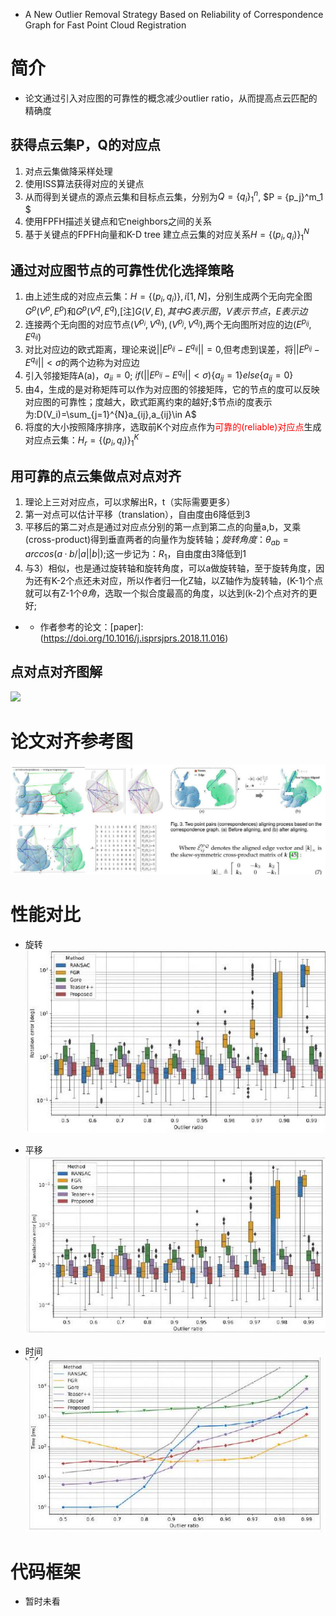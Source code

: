 - A New Outlier Removal Strategy Based on Reliability of Correspondence Graph for Fast Point Cloud Registration

# 简介
- 论文通过引入对应图的可靠性的概念减少outlier ratio，从而提高点云匹配的精确度

## 获得点云集P，Q的对应点
1. 对点云集做降采样处理
2. 使用ISS算法获得对应的关键点
3. 从而得到关键点的源点云集和目标点云集，分别为$Q = \{q_i\}^n_1$, $P = \{p_j\}^m_1 $
4. 使用FPFH描述关键点和它neighbors之间的关系
5. 基于关键点的FPFH向量和K-D tree 建立点云集的对应关系$H= \{(p_i,q_i)\}^N_1$

## 通过对应图节点的可靠性优化选择策略
1. 由上述生成的对应点云集：$H= \{(p_i,q_i)\},i[1,N]$，分别生成两个无向完全图$G^p(V^p,E^p)$和$G^p(V^q,E^q)$,[注]$G(V,E), 其中G表示图，V表示节点，E表示边$
2. 连接两个无向图的对应节点$(V^{p_i},V^{q_i}),(V^{p_j},V^{q_j})$,两个无向图所对应的边$(E^{p_{ij}},E^{q_{ij}})$
3. 对比对应边的欧式距离，理论来说$||E^{p_{ij}}-E^{q_{ij}}||=0$,但考虑到误差，将$||E^{p_{ij}}-E^{q_{ij}}||<\sigma$的两个边称为对应边
4. 引入邻接矩阵A(a)，$a_{ii}=0$;  $if(||E^{p_{ij}}-E^{q_{ij}}||<\sigma)\{a_{ij}=1\}else\{a_{ij}=0\}$
5. 由4，生成的是对称矩阵可以作为对应图的邻接矩阵，它的节点的度可以反映对应图的可靠性；度越大，欧式距离约束的越好;$节点i的度表示为:D(V_i)=\sum_{j=1}^{N}a_{ij},a_{ij}\in A$
6. 将度的大小按照降序排序，选取前K个对应点作为<font color=red>可靠的(reliable)对应点</font>生成对应点云集：$H_r= \{(p_i,q_i)\}^K_1$

## 用可靠的点云集做点对点对齐
1. 理论上三对对应点，可以求解出R，t（实际需要更多）
2. 第一对点可以估计平移（translation），自由度由6降低到3
3. 平移后的第二对点是通过对应点分别的第一点到第二点的向量a,b，叉乘(cross-product)得到垂直两者的向量作为旋转轴；$旋转角度：θ_{ab} = arccos (a·b/|a||b|)$;这一步记为：$R_1$，自由度由3降低到1
4. 与3）相似，也是通过旋转轴和旋转角度，可以a做旋转轴，至于旋转角度，因为还有K-2个点还未对应，所以作者归一化Z轴，以Z轴作为旋转轴，(K-1)个点就可以有Z-1个$\theta 角$，选取一个拟合度最高的角度，以达到(k-2)个点对齐的更好;
- - 作者参考的论文：[paper]:(https://doi.org/10.1016/j.isprsjprs.2018.11.016)

## 点对点对齐图解
![](./img/paper_node.jpeg)

# 论文对齐参考图
![](./img/2022_05_25_21b9f2f7fb4c5a8468ebg-05.jpg)

# 性能对比
- 旋转
![](./img/2022_05_25_21b9f2f7fb4c5a8468ebg-10.jpg)

- 平移
![](./img/2022_05_25_21b9f2f7fb4c5a8468ebg-10(1).jpg)

- 时间
![](./img/2022_05_25_21b9f2f7fb4c5a8468ebg-10(4).jpg)

 # 代码框架
 - 暂时未看
 
